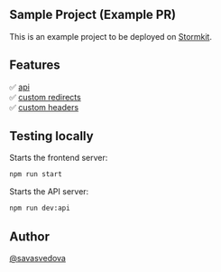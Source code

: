 ## Sample Project (Example PR)

This is an example project to be deployed on [Stormkit](https://www.stormkit.io). 

## Features

✅ [api](./api)<br/>
✅ [custom redirects](./redirects.json)<br/>
✅ [custom headers](./headers)

## Testing locally

Starts the frontend server: 

```bash
npm run start
```

Starts the API server:

```bash
npm run dev:api
```

## Author

[@savasvedova](https://x.com/savasvedova)

